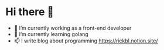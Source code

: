 # Hi there 👋

- 🔭 I’m currently working as a front-end developer
- 🌱 I’m currently learning golang
- 📫 I write blog about programming https://rickbl.notion.site/
